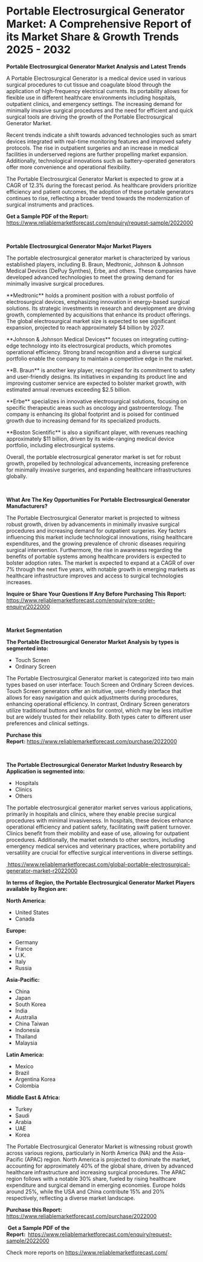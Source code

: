 <p><h1>Portable Electrosurgical Generator Market: A Comprehensive Report of its Market Share & Growth Trends 2025 - 2032</h1></p><p><strong>Portable Electrosurgical Generator Market Analysis and Latest Trends</strong></p>
<p><p>A Portable Electrosurgical Generator is a medical device used in various surgical procedures to cut tissue and coagulate blood through the application of high-frequency electrical currents. Its portability allows for flexible use in different healthcare environments including hospitals, outpatient clinics, and emergency settings. The increasing demand for minimally invasive surgical procedures and the need for efficient and quick surgical tools are driving the growth of the Portable Electrosurgical Generator Market. </p><p>Recent trends indicate a shift towards advanced technologies such as smart devices integrated with real-time monitoring features and improved safety protocols. The rise in outpatient surgeries and an increase in medical facilities in underserved regions are further propelling market expansion. Additionally, technological innovations such as battery-operated generators offer more convenience and operational flexibility.</p><p>The Portable Electrosurgical Generator Market is expected to grow at a CAGR of 12.3% during the forecast period. As healthcare providers prioritize efficiency and patient outcomes, the adoption of these portable generators continues to rise, reflecting a broader trend towards the modernization of surgical instruments and practices.</p></p>
<p><strong>Get a Sample PDF of the Report:&nbsp;</strong> <a href="https://www.reliablemarketforecast.com/enquiry/request-sample/2022000?utm_campaign=2316&utm_medium=2&utm_source=Github&utm_content=ia&utm_term=29032025&utm_id=portable-electrosurgical-generator">https://www.reliablemarketforecast.com/enquiry/request-sample/2022000</a></p>
<p>&nbsp;</p>
<p><strong>Portable Electrosurgical Generator Major Market Players</strong></p>
<p><p>The portable electrosurgical generator market is characterized by various established players, including B. Braun, Medtronic, Johnson & Johnson Medical Devices (DePuy Synthes), Erbe, and others. These companies have developed advanced technologies to meet the growing demand for minimally invasive surgical procedures.</p><p>**Medtronic** holds a prominent position with a robust portfolio of electrosurgical devices, emphasizing innovation in energy-based surgical solutions. Its strategic investments in research and development are driving growth, complemented by acquisitions that enhance its product offerings. The global electrosurgical market size is expected to see significant expansion, projected to reach approximately $4 billion by 2027.</p><p>**Johnson & Johnson Medical Devices** focuses on integrating cutting-edge technology into its electrosurgical products, which promotes operational efficiency. Strong brand recognition and a diverse surgical portfolio enable the company to maintain a competitive edge in the market. </p><p>**B. Braun** is another key player, recognized for its commitment to safety and user-friendly designs. Its initiatives in expanding its product line and improving customer service are expected to bolster market growth, with estimated annual revenues exceeding $2.5 billion.</p><p>**Erbe** specializes in innovative electrosurgical solutions, focusing on specific therapeutic areas such as oncology and gastroenterology. The company is enhancing its global footprint and is poised for continued growth due to increasing demand for its specialized products.</p><p>**Boston Scientific** is also a significant player, with revenues reaching approximately $11 billion, driven by its wide-ranging medical device portfolio, including electrosurgical systems.</p><p>Overall, the portable electrosurgical generator market is set for robust growth, propelled by technological advancements, increasing preference for minimally invasive surgeries, and expanding healthcare infrastructures globally.</p></p>
<p>&nbsp;</p>
<p><strong>What Are The Key Opportunities For Portable Electrosurgical Generator Manufacturers?</strong></p>
<p><p>The Portable Electrosurgical Generator market is projected to witness robust growth, driven by advancements in minimally invasive surgical procedures and increasing demand for outpatient surgeries. Key factors influencing this market include technological innovations, rising healthcare expenditures, and the growing prevalence of chronic diseases requiring surgical intervention. Furthermore, the rise in awareness regarding the benefits of portable systems among healthcare providers is expected to bolster adoption rates. The market is expected to expand at a CAGR of over 7% through the next five years, with notable growth in emerging markets as healthcare infrastructure improves and access to surgical technologies increases.</p></p>
<p><strong>Inquire or Share Your Questions If Any Before Purchasing This Report:</strong> <a href="https://www.reliablemarketforecast.com/enquiry/pre-order-enquiry/2022000?utm_campaign=2316&utm_medium=2&utm_source=Github&utm_content=ia&utm_term=29032025&utm_id=portable-electrosurgical-generator">https://www.reliablemarketforecast.com/enquiry/pre-order-enquiry/2022000</a></p>
<p>&nbsp;</p>
<p><strong>Market Segmentation</strong></p>
<p><strong>The Portable Electrosurgical Generator Market Analysis by types is segmented into:</strong></p>
<p><ul><li>Touch Screen</li><li>Ordinary Screen</li></ul></p>
<p><p>The Portable Electrosurgical Generator market is categorized into two main types based on user interface: Touch Screen and Ordinary Screen devices. Touch Screen generators offer an intuitive, user-friendly interface that allows for easy navigation and quick adjustments during procedures, enhancing operational efficiency. In contrast, Ordinary Screen generators utilize traditional buttons and knobs for control, which may be less intuitive but are widely trusted for their reliability. Both types cater to different user preferences and clinical settings.</p></p>
<p><strong>Purchase this Report:&nbsp;</strong><a href="https://www.reliablemarketforecast.com/purchase/2022000?utm_campaign=2316&utm_medium=2&utm_source=Github&utm_content=ia&utm_term=29032025&utm_id=portable-electrosurgical-generator">https://www.reliablemarketforecast.com/purchase/2022000</a></p>
<p>&nbsp;</p>
<p><strong>The Portable Electrosurgical Generator Market Industry Research by Application is segmented into:</strong></p>
<p><ul><li>Hospitals</li><li>Clinics</li><li>Others</li></ul></p>
<p><p>The portable electrosurgical generator market serves various applications, primarily in hospitals and clinics, where they enable precise surgical procedures with minimal invasiveness. In hospitals, these devices enhance operational efficiency and patient safety, facilitating swift patient turnover. Clinics benefit from their mobility and ease of use, allowing for outpatient procedures. Additionally, the market extends to other sectors, including emergency medical services and veterinary practices, where portability and versatility are crucial for effective surgical interventions in diverse settings.</p></p>
<p><a href="https://www.reliablemarketforecast.com/global-portable-electrosurgical-generator-market-r2022000?utm_campaign=2316&utm_medium=2&utm_source=Github&utm_content=ia&utm_term=29032025&utm_id=portable-electrosurgical-generator">&nbsp;https://www.reliablemarketforecast.com/global-portable-electrosurgical-generator-market-r2022000</a></p>
<p><strong>In terms of Region, the Portable Electrosurgical Generator Market Players available by Region are:</strong></p>
<p>
    <p> <strong> North America: </strong>
        <ul>
            <li>United States</li>
            <li>Canada</li>
        </ul>
        </p> 
    <p> <strong> Europe: </strong>
        <ul>
            <li>Germany</li>
            <li>France</li>
            <li>U.K.</li>
            <li>Italy</li>
            <li>Russia</li>
        </ul>
        </p> 
    <p> <strong> Asia-Pacific: </strong>
        <ul>
            <li>China</li>
            <li>Japan</li>
            <li>South Korea</li>
            <li>India</li>
            <li>Australia</li>
            <li>China Taiwan</li>
            <li>Indonesia</li>
            <li>Thailand</li>
            <li>Malaysia</li>
        </ul>
        </p> 
    <p> <strong> Latin America: </strong>
        <ul>
            <li>Mexico</li>
            <li>Brazil</li>
            <li>Argentina Korea</li>
            <li>Colombia</li>
        </ul>
        </p> 
    <p> <strong> Middle East & Africa: </strong>
        <ul>
            <li>Turkey</li>
            <li>Saudi</li>
            <li>Arabia</li>
            <li>UAE</li>
            <li>Korea</li>
        </ul>
    </p>
    </p>
<p><p>The Portable Electrosurgical Generator Market is witnessing robust growth across various regions, particularly in North America (NA) and the Asia-Pacific (APAC) region. North America is projected to dominate the market, accounting for approximately 40% of the global share, driven by advanced healthcare infrastructure and increasing surgical procedures. The APAC region follows with a notable 30% share, fueled by rising healthcare expenditure and surgical demand in emerging economies. Europe holds around 25%, while the USA and China contribute 15% and 20% respectively, reflecting a diverse market landscape.</p></p>
<p><strong>Purchase this Report: </strong><a href="https://www.reliablemarketforecast.com/purchase/2022000?utm_campaign=2316&utm_medium=2&utm_source=Github&utm_content=ia&utm_term=29032025&utm_id=portable-electrosurgical-generator">https://www.reliablemarketforecast.com/purchase/2022000</a></p>
<p>&nbsp;<strong>Get a Sample PDF of the Report:&nbsp;&nbsp;</strong><a href="https://www.reliablemarketforecast.com/enquiry/request-sample/2022000?utm_campaign=2316&utm_medium=2&utm_source=Github&utm_content=ia&utm_term=29032025&utm_id=portable-electrosurgical-generator">https://www.reliablemarketforecast.com/enquiry/request-sample/2022000</a></p>
<p><strong></strong></p>
<p>Check more reports on <a href="https://www.reliablemarketforecast.com/?utm_campaign=2316&utm_medium=2&utm_source=Github&utm_content=ia&utm_term=29032025&utm_id=portable-electrosurgical-generator">https://www.reliablemarketforecast.com/</a></p>